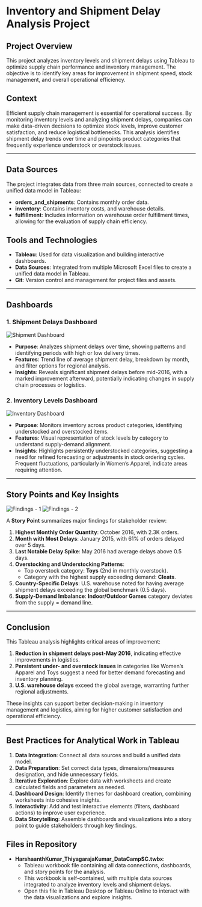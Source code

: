 # Inventory and Shipment Delay Analysis Project

## Project Overview
This project analyzes inventory levels and shipment delays using Tableau to optimize supply chain performance and inventory management. The objective is to identify key areas for improvement in shipment speed, stock management, and overall operational efficiency.

## Context
Efficient supply chain management is essential for operational success. By monitoring inventory levels and analyzing shipment delays, companies can make data-driven decisions to optimize stock levels, improve customer satisfaction, and reduce logistical bottlenecks. This analysis identifies shipment delay trends over time and pinpoints product categories that frequently experience understock or overstock issues.

---

## Data Sources
The project integrates data from three main sources, connected to create a unified data model in Tableau:

   - **orders_and_shipments**: Contains monthly order data.
   - **inventory**: Contains inventory costs, and warehouse details.
   - **fulfillment**: Includes information on warehouse order fulfillment times, allowing for the evaluation of supply chain efficiency.

## Tools and Technologies
- **Tableau**: Used for data visualization and building interactive dashboards.
- **Data Sources**: Integrated from multiple Microsoft Excel files to create a unified data model in Tableau.
- **Git**: Version control and management for project files and assets.

---

## Dashboards
### 1. Shipment Delays Dashboard
![Shipment Dashboard](https://github.com/user-attachments/assets/01f2c621-188b-4400-a89f-729dd16d756a)
   - **Purpose**: Analyzes shipment delays over time, showing patterns and identifying periods with high or low delivery times.
   - **Features**: Trend line of average shipment delay, breakdown by month, and filter options for regional analysis.
   - **Insights**: Reveals significant shipment delays before mid-2016, with a marked improvement afterward, potentially indicating changes in supply chain processes or logistics.
     
### 2. Inventory Levels Dashboard
![Inventory Dashboard](https://github.com/user-attachments/assets/f0f0e297-96b6-444b-a35f-279cacc72b7f)
   - **Purpose**: Monitors inventory across product categories, identifying understocked and overstocked items.
   - **Features**: Visual representation of stock levels by category to understand supply-demand alignment.
   - **Insights**: Highlights persistently understocked categories, suggesting a need for refined forecasting or adjustments in stock ordering cycles. Frequent fluctuations, particularly in Women’s Apparel, indicate areas requiring attention.

---

## Story Points and Key Insights
![Findings - 1](https://github.com/user-attachments/assets/8061319e-3d23-4bd7-9dee-eddbf12baf50)
![Findings - 2](https://github.com/user-attachments/assets/a74a6aa1-fd84-4d38-86d7-234da66332d1)

A **Story Point** summarizes major findings for stakeholder review:
1. **Highest Monthly Order Quantity**: October 2016, with 2.3K orders.
2. **Month with Most Delays**: January 2015, with 61% of orders delayed over 5 days.
3. **Last Notable Delay Spike**: May 2016 had average delays above 0.5 days.
4. **Overstocking and Understocking Patterns**:
   - Top overstock category: **Toys** (2nd in monthly overstock).
   - Category with the highest supply exceeding demand: **Cleats**.
5. **Country-Specific Delays**: U.S. warehouse noted for having average shipment delays exceeding the global benchmark (0.5 days).
6. **Supply-Demand Imbalance**: **Indoor/Outdoor Games** category deviates from the supply = demand line.

---

## Conclusion
This Tableau analysis highlights critical areas of improvement:
1. **Reduction in shipment delays post-May 2016**, indicating effective improvements in logistics.
2. **Persistent under- and overstock issues** in categories like Women’s Apparel and Toys suggest a need for better demand forecasting and inventory planning.
3. **U.S. warehouse delays** exceed the global average, warranting further regional adjustments.

These insights can support better decision-making in inventory management and logistics, aiming for higher customer satisfaction and operational efficiency.

---

## Best Practices for Analytical Work in Tableau
1. **Data Integration**: Connect all data sources and build a unified data model.
2. **Data Preparation**: Set correct data types, dimensions/measures designation, and hide unnecessary fields.
3. **Iterative Exploration**: Explore data with worksheets and create calculated fields and parameters as needed.
4. **Dashboard Design**: Identify themes for dashboard creation, combining worksheets into cohesive insights.
5. **Interactivity**: Add and test interactive elements (filters, dashboard actions) to improve user experience.
6. **Data Storytelling**: Assemble dashboards and visualizations into a story point to guide stakeholders through key findings.

## Files in Repository

- **HarshaanthKumar_ThiyagarajaKumar_DataCampSC.twbx**: 
  - Tableau workbook file containing all data connections, dashboards, and story points for the analysis.
  - This workbook is self-contained, with multiple data sources integrated to analyze inventory levels and shipment delays.
  - Open this file in Tableau Desktop or Tableau Online to interact with the data visualizations and explore insights.
